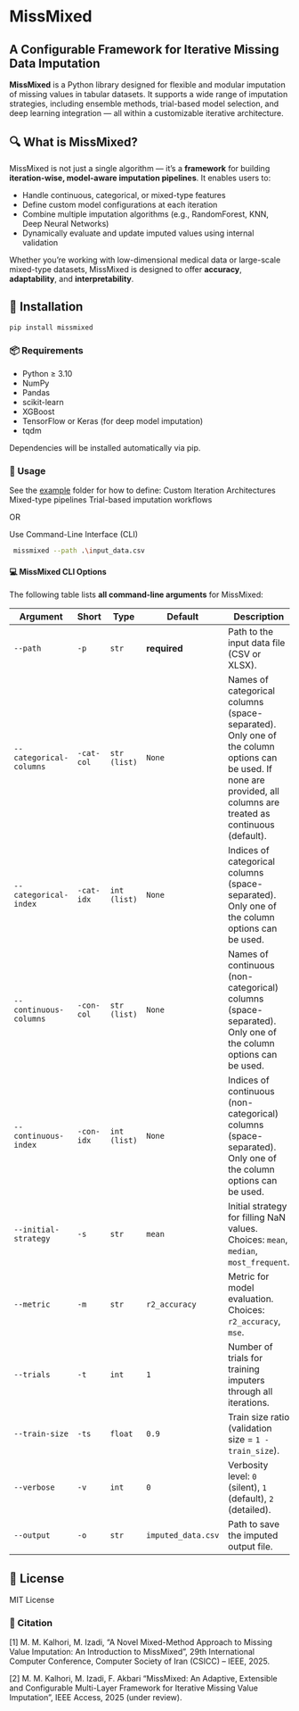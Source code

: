 # MissMixed

## A Configurable Framework for Iterative Missing Data Imputation

**MissMixed** is a Python library designed for flexible and modular imputation of missing values in tabular datasets. It supports a wide range of imputation strategies, including ensemble methods, trial-based model selection, and deep learning integration — all within a customizable iterative architecture.

## 🔍 What is MissMixed?

MissMixed is not just a single algorithm — it’s a **framework** for building **iteration-wise, model-aware imputation pipelines**. It enables users to:

- Handle continuous, categorical, or mixed-type features
- Define custom model configurations at each iteration
- Combine multiple imputation algorithms (e.g., RandomForest, KNN, Deep Neural Networks)
- Dynamically evaluate and update imputed values using internal validation

Whether you’re working with low-dimensional medical data or large-scale mixed-type datasets, MissMixed is designed to offer **accuracy**, **adaptability**, and **interpretability**.

## 🚀 Installation

```bash
pip install missmixed
```

### 📦 Requirements

- Python ≥ 3.10
- NumPy
- Pandas
- scikit-learn
- XGBoost
- TensorFlow or Keras (for deep model imputation)
- tqdm

Dependencies will be installed automatically via pip.

### 📖 Usage

See the [example](./examples) folder for how to define:
Custom Iteration Architectures
Mixed-type pipelines
Trial-based imputation workflows

OR

Use Command-Line Interface (CLI)

```bash
 missmixed --path .\input_data.csv
```

#### 💻 MissMixed CLI Options

The following table lists **all command-line arguments** for MissMixed:

| Argument | Short | Type | Default | Description |
|----------|-------|------|---------|-------------|
| `--path` | `-p` | `str` | **required** | Path to the input data file (CSV or XLSX). |
| `--categorical-columns` | `-cat-col` | `str (list)` | `None` | Names of categorical columns (space-separated). Only one of the column options can be used. If none are provided, all columns are treated as continuous (default). |
| `--categorical-index` | `-cat-idx` | `int (list)` | `None` | Indices of categorical columns (space-separated). Only one of the column options can be used. |
| `--continuous-columns` | `-con-col` | `str (list)` | `None` | Names of continuous (non-categorical) columns (space-separated). Only one of the column options can be used. |
| `--continuous-index` | `-con-idx` | `int (list)` | `None` | Indices of continuous (non-categorical) columns (space-separated). Only one of the column options can be used. |
| `--initial-strategy` | `-s` | `str` | `mean` | Initial strategy for filling NaN values. Choices: `mean`, `median`, `most_frequent`. |
| `--metric` | `-m` | `str` | `r2_accuracy` | Metric for model evaluation. Choices: `r2_accuracy`, `mse`. |
| `--trials` | `-t` | `int` | `1` | Number of trials for training imputers through all iterations. |
| `--train-size` | `-ts` | `float` | `0.9` | Train size ratio (validation size = `1 - train_size`). |
| `--verbose` | `-v` | `int` | `0` | Verbosity level: `0` (silent), `1` (default), `2` (detailed). |
| `--output` | `-o` | `str` | `imputed_data.csv` | Path to save the imputed output file. |

## 📄 License

MIT License

### 📣 Citation

[1] M. M. Kalhori, M. Izadi, “A Novel Mixed-Method Approach to Missing Value Imputation: An Introduction to MissMixed”, 29th International Computer Conference, Computer Society of Iran (CSICC) – IEEE, 2025.

[2] M. M. Kalhori, M. Izadi, F. Akbari “MissMixed: An Adaptive, Extensible and Configurable Multi-Layer Framework for Iterative Missing Value Imputation”, IEEE Access, 2025 (under review).
